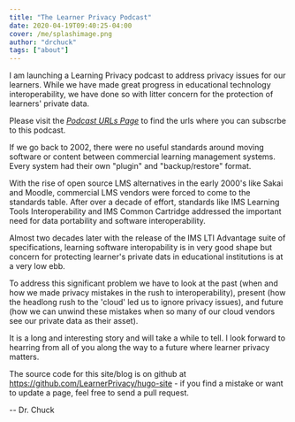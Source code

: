 ```yaml
---
title: "The Learner Privacy Podcast"
date: 2020-04-19T09:40:25-04:00
cover: /me/splashimage.png
author: "drchuck"
tags: ["about"]
---
```


I am launching a Learning Privacy podcast to address privacy issues for our learners.
While we have made great progress in educational technology interoperability,
we have done so with litter concern for the protection of learners' private data.

Please visit the _[Podcast URLs Page](/posts/urls/)_ to find the urls where you can 
subscrbe to this podcast.

<!--more-->

If we go back to 2002, there were no useful standards around
moving software or content between commercial learning management systems.
Every system had their own "plugin" and "backup/restore" format.

With the rise of open source LMS alternatives in the early 2000's like
Sakai and Moodle, commercial LMS vendors were forced to come
to the standards table.  After over 
a decade of effort, standards like IMS Learning Tools Interoperability
and IMS Common Cartridge addressed the important need for data portability and
software interoperability.

Almost two decades later with the release of the IMS LTI Advantage suite
of specifications, learning software interopability is in very good shape
but concern for protecting learner's private dats in educational institutions
is at a very low ebb.

To address this significant problem we have to look at the
past (when and how we made privacy mistakes in the rush to interoperability),
present (how the headlong rush to the 'cloud' led us to ignore privacy issues),
and future (how we can unwind these mistakes when so many of our cloud
vendors see our private data as their asset).

It is a long and interesting story and will take a while to tell.
I look forward to hearring from all of you along the way to a future
where learner privacy matters.

The source code for this site/blog is on github
at https://github.com/LearnerPrivacy/hugo-site - if you
find a mistake or want to update a page, feel free to send a pull request.

-- Dr. Chuck

